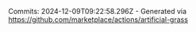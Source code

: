 Commits: 2024-12-09T09:22:58.296Z - Generated via https://github.com/marketplace/actions/artificial-grass
<br>
